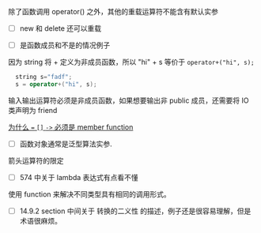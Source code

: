 除了函数调用 operator() 之外，其他的重载运算符不能含有默认实参

- [ ] new 和 delete 还可以重载

- [ ] 是函数成员和不是的情况例子


因为 string 将 + 定义为非成员函数，所以 "hi" + s 等价于 `operator+("hi", s);`

```cpp
  string s="fadf";
  s = operator+("hi", s);
```

输入输出运算符必须是非成员函数，如果想要输出非 public 成员，还需要将 IO 类声明为 friend

[为什么 `=` `[]` `->` 必须是 member function](https://stackoverflow.com/questions/3933637/why-cannot-a-non-member-function-be-used-for-overloading-the-assignment-operator)

- [ ] 函数对象通常是泛型算法实参.

箭头运算符的限定

- [ ] 574 中关于 lambda 表达式有点看不懂

使用 function 来解决不同类型具有相同的调用形式。

- [ ] 14.9.2 section 中间关于 转换的二义性 的描述，例子还是很容易理解，但是术语很麻烦。
